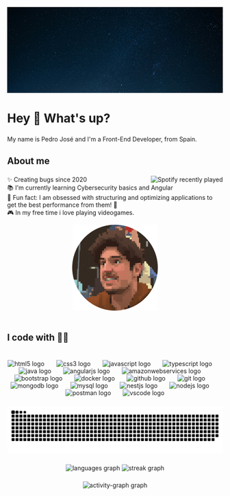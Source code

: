 <div align="center">
  <img height="200" width="100%" src="https://github.com/PedroJSanchezUtrero/PedroJSanchezUtrero/raw/main/Assets/Background.jpg"  />
</div>

###

<h1 align="left">Hey 👋 What's up?</h1>

###

<p align="left">My name is Pedro José and I'm a Front-End Developer, from Spain.</p>

###

<h2 align="left">About me</h2>

###

<a href="https://open.spotify.com/user/Pedrito">
    <img src="https://spotify-recently-played-readme.vercel.app/api?user=pjutrero75" alt="Spotify recently played"  align="right"/>
</a>

<p align="left">✨ Creating bugs since 2020<br>📚 I'm currently learning Cybersecurity basics and Angular<br>🎲 Fun fact: I am obsessed with structuring and optimizing applications to get the best performance from them! 🤣<br>🎮 In my free time i love playing videogames.</p>

<div align="center">
<img height="200" src="https://github.com/PedroJSanchezUtrero/PedroJSanchezUtrero/raw/main/Assets/ProfilePicture.png" alt="Spotify recently played">
</div>

<br clear="both">

###

<h2 align="left">I code with 🐱‍💻</h2>

###

<br clear="both">

<div align="center">
  <img src="https://skillicons.dev/icons?i=html" height="40" alt="html5 logo"  />
  <img width="20" />
  <img src="https://skillicons.dev/icons?i=css" height="40" alt="css3 logo"  />
  <img width="20" />
  <img src="https://skillicons.dev/icons?i=js" height="40" alt="javascript logo"  />
  <img width="20" />
  <img src="https://skillicons.dev/icons?i=ts" height="40" alt="typescript logo"  />
  <img width="20" />
  <img src="https://skillicons.dev/icons?i=java" height="40" alt="java logo"  />
  <img width="20" />
  <img src="https://skillicons.dev/icons?i=angular" height="40" alt="angularjs logo"  />
  <img width="20" />
  <img src="https://skillicons.dev/icons?i=aws" height="40" alt="amazonwebservices logo"  />
  <img width="20" />
  <img src="https://skillicons.dev/icons?i=bootstrap" height="40" alt="bootstrap logo"  />
  <img width="20" />
  <img src="https://skillicons.dev/icons?i=docker" height="40" alt="docker logo"  />
  <img width="20" />
  <img src="https://skillicons.dev/icons?i=github" height="40" alt="github logo"  />
  <img width="20" />
  <img src="https://skillicons.dev/icons?i=git" height="40" alt="git logo"  />
  <img width="20" />
  <img src="https://skillicons.dev/icons?i=mongodb" height="40" alt="mongodb logo"  />
  <img width="20" />
  <img src="https://skillicons.dev/icons?i=mysql" height="40" alt="mysql logo"  />
  <img width="20" />
  <img src="https://skillicons.dev/icons?i=nestjs" height="40" alt="nestjs logo"  />
  <img width="20" />
  <img src="https://skillicons.dev/icons?i=nodejs" height="40" alt="nodejs logo"  />
  <img width="20" />
  <img src="https://skillicons.dev/icons?i=postman" height="40" alt="postman logo"  />
  <img width="20" />
  <img src="https://skillicons.dev/icons?i=vscode" height="40" alt="vscode logo"  />
</div>

###

<img src="https://raw.githubusercontent.com/PedroJSanchezUtrero/PedroJSanchezUtrero/output/snake.svg" alt="Snake animation" />

###

<div align="center">
  <img src="https://github-readme-stats.vercel.app/api/top-langs?username=PedroJSanchezUtrero&locale=en&hide_title=false&layout=compact&card_width=320&langs_count=5&theme=react&hide_border=false&order=2" height="150" alt="languages graph"  />
  <img src="https://streak-stats.demolab.com?user=PedroJSanchezUtrero&locale=en&mode=daily&theme=react&hide_border=false&border_radius=5&order=3" height="150" alt="streak graph"  />
</div>

###

<div align="center">
  <img src="https://github-readme-activity-graph.vercel.app/graph?username=PedroJSanchezUtrero&radius=16&theme=react&area=true&order=5" height="300" alt="activity-graph graph"  />
</div>